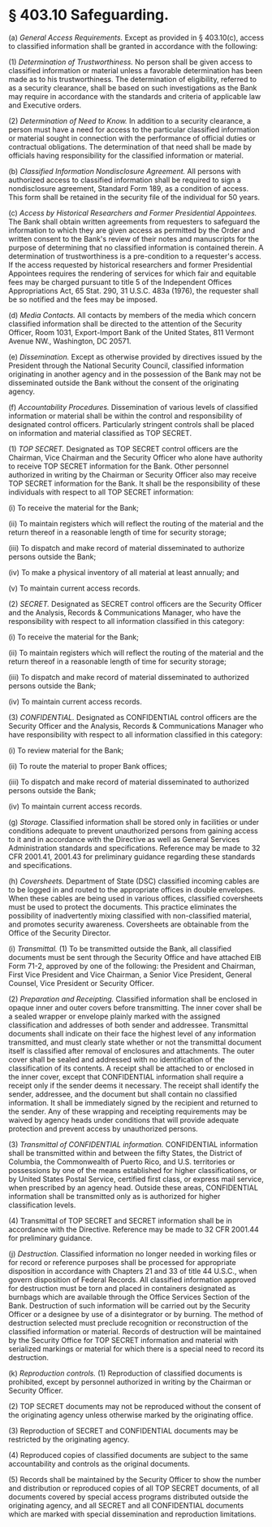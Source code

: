 # § 403.10   Safeguarding.

(a) *General Access Requirements.* Except as provided in § 403.10(c), access to classified information shall be granted in accordance with the following:


(1) *Determination of Trustworthiness.* No person shall be given access to classified information or material unless a favorable determination has been made as to his trustworthiness. The determination of eligibility, referred to as a security clearance, shall be based on such investigations as the Bank may require in accordance with the standards and criteria of applicable law and Executive orders.


(2) *Determination of Need to Know.* In addition to a security clearance, a person must have a need for access to the particular classified information or material sought in connection with the performance of official duties or contractual obligations. The determination of that need shall be made by officials having responsibility for the classified information or material.


(b) *Classified Information Nondisclosure Agreement.* All persons with authorized access to classified information shall be required to sign a nondisclosure agreement, Standard Form 189, as a condition of access. This form shall be retained in the security file of the individual for 50 years.


(c) *Access by Historical Researchers and Former Presidential Appointees.* The Bank shall obtain written agreements from requesters to safeguard the information to which they are given access as permitted by the Order and written consent to the Bank's review of their notes and manuscripts for the purpose of determining that no classified information is contained therein. A determination of trustworthiness is a pre-condition to a requester's access. If the access requested by historical researchers and former Presidential Appointees requires the rendering of services for which fair and equitable fees may be charged pursuant to title 5 of the Independent Offices Appropriations Act, 65 Stat. 290, 31 U.S.C. 483a (1976), the requester shall be so notified and the fees may be imposed.


(d) *Media Contacts.* All contacts by members of the media which concern classified information shall be directed to the attention of the Security Officer, Room 1031, Export-Import Bank of the United States, 811 Vermont Avenue NW., Washington, DC 20571.


(e) *Dissemination.* Except as otherwise provided by directives issued by the President through the National Security Council, classified information originating in another agency and in the possession of the Bank may not be disseminated outside the Bank without the consent of the originating agency.


(f) *Accountability Procedures.* Dissemination of various levels of classified information or material shall be within the control and responsibility of designated control officers. Particularly stringent controls shall be placed on information and material classified as TOP SECRET.


(1) *TOP SECRET.* Designated as TOP SECRET control officers are the Chairman, Vice Chairman and the Security Officer who alone have authority to receive TOP SECRET information for the Bank. Other personnel authorized in writing by the Chairman or Security Officer also may receive TOP SECRET information for the Bank. It shall be the responsibility of these individuals with respect to all TOP SECRET information:


(i) To receive the material for the Bank;


(ii) To maintain registers which will reflect the routing of the material and the return thereof in a reasonable length of time for security storage;


(iii) To dispatch and make record of material disseminated to authorize persons outside the Bank;


(iv) To make a physical inventory of all material at least annually; and


(v) To maintain current access records.


(2) *SECRET.* Designated as SECRET control officers are the Security Officer and the Analysis, Records & Communications Manager, who have the responsibility with respect to all information classified in this category:


(i) To receive the material for the Bank;


(ii) To maintain registers which will reflect the routing of the material and the return thereof in a reasonable length of time for security storage;


(iii) To dispatch and make record of material disseminated to authorized persons outside the Bank;


(iv) To maintain current access records.


(3) *CONFIDENTIAL.* Designated as CONFIDENTIAL control officers are the Security Officer and the Analysis, Records & Communications Manager who have responsibility with respect to all information classified in this category:


(i) To review material for the Bank;


(ii) To route the material to proper Bank offices;


(iii) To dispatch and make record of material disseminated to authorized persons outside the Bank;


(iv) To maintain current access records.


(g) *Storage.* Classified information shall be stored only in facilities or under conditions adequate to prevent unauthorized persons from gaining access to it and in accordance with the Directive as well as General Services Administration standards and specifications. Reference may be made to 32 CFR 2001.41, 2001.43 for preliminary guidance regarding these standards and specifications.


(h) *Coversheets.* Department of State (DSC) classified incoming cables are to be logged in and routed to the appropriate offices in double envelopes. When these cables are being used in various offices, classified coversheets must be used to protect the documents. This practice eliminates the possibility of inadvertently mixing classified with non-classified material, and promotes security awareness. Coversheets are obtainable from the Office of the Security Director.


(i) *Transmittal.* (1) To be transmitted outside the Bank, all classified documents must be sent through the Security Office and have attached EIB Form 71-2, approved by one of the following: the President and Chairman, First Vice President and Vice Chairman, a Senior Vice President, General Counsel, Vice President or Security Officer.


(2) *Preparation and Receipting.* Classified information shall be enclosed in opaque inner and outer covers before transmitting. The inner cover shall be a sealed wrapper or envelope plainly marked with the assigned classification and addresses of both sender and addressee. Transmittal documents shall indicate on their face the highest level of any information transmitted, and must clearly state whether or not the transmittal document itself is classified after removal of enclosures and attachments. The outer cover shall be sealed and addressed with no identification of the classification of its contents. A receipt shall be attached to or enclosed in the inner cover, except that CONFIDENTIAL information shall require a receipt only if the sender deems it necessary. The receipt shall identify the sender, addressee, and the document but shall contain no classified information. It shall be immediately signed by the recipient and returned to the sender. Any of these wrapping and receipting requirements may be waived by agency heads under conditions that will provide adequate protection and prevent access by unauthorized persons.


(3) *Transmittal of CONFIDENTIAL information.* CONFIDENTIAL information shall be transmitted within and between the fifty States, the District of Columbia, the Commonwealth of Puerto Rico, and U.S. territories or possessions by one of the means established for higher classifications, or by United States Postal Service, certified first class, or express mail service, when prescribed by an agency head. Outside these areas, CONFIDENTIAL information shall be transmitted only as is authorized for higher classification levels.


(4) Transmittal of TOP SECRET and SECRET information shall be in accordance with the Directive. Reference may be made to 32 CFR 2001.44 for preliminary guidance.


(j) *Destruction.* Classified information no longer needed in working files or for record or reference purposes shall be processed for appropriate disposition in accordance with Chapters 21 and 33 of title 44 U.S.C., when govern disposition of Federal Records. All classified information approved for destruction must be torn and placed in containers designated as burnbags which are available through the Office Services Section of the Bank. Destruction of such information will be carried out by the Security Officer or a designee by use of a disintegrator or by burning. The method of destruction selected must preclude recognition or reconstruction of the classified information or material. Records of destruction will be maintained by the Security Office for TOP SECRET information and material with serialized markings or material for which there is a special need to record its destruction.


(k) *Reproduction controls.* (1) Reproduction of classified documents is prohibited, except by personnel authorized in writing by the Chairman or Security Officer.


(2) TOP SECRET documents may not be reproduced without the consent of the originating agency unless otherwise marked by the originating office.


(3) Reproduction of SECRET and CONFIDENTIAL documents may be restricted by the originating agency.


(4) Reproduced copies of classified documents are subject to the same accountability and controls as the original documents.


(5) Records shall be maintained by the Security Officer to show the number and distribution or reproduced copies of all TOP SECRET documents, of all documents covered by special access programs distributed outside the originating agency, and all SECRET and all CONFIDENTIAL documents which are marked with special dissemination and reproduction limitations.




